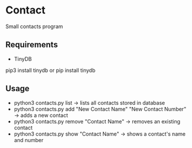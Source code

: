 # Contact

Small contacts program

## Requirements
* TinyDB

pip3 install tinydb or pip install tinydb

## Usage
* python3 contacts.py list -> lists all contacts stored in database
* python3 contacts.py add "New Contact Name" "New Contact Number" -> adds a new contact
* python3 contacts.py remove "Contact Name" -> removes an existing contact
* python3 contacts.py show "Contact Name" -> shows a contact's name and number